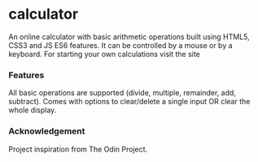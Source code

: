 # calculator

An online calculator with basic arithmetic operations built using HTML5, CSS3 and JS ES6 features. It can be controlled by a mouse or by a keyboard. For starting your own calculations visit the site

### Features
All basic operations are supported (divide, multiple, remainder, add, subtract).
Comes with options to clear/delete a single input OR clear the whole display.

### Acknowledgement
Project inspiration from The Odin Project.